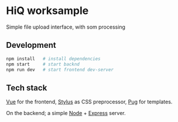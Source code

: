 # HiQ worksample
Simple file upload interface, with som processing

## Development
```sh
npm install   # install dependencies
npm start     # start backnd
npm run dev   # start frontend dev-server
```

## Tech stack
[Vue] for the frontend, [Stylus] as CSS preprocessor, [Pug] for templates.

On the backend; a simple [Node] + [Express] server.

<!-- Refernces -->
[vue]: https://vuejs.org/
[webpack]: https://webpack.js.org/
[docker]: https://www.docker.com/
[stylus]: http://stylus-lang.com/
[pug]: https://pugjs.org/
[node]: https://nodejs.org/
[express]: https://expressjs.com/
